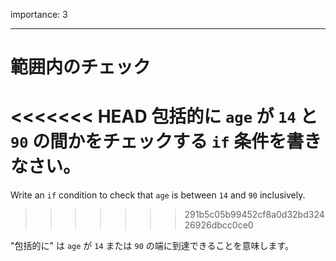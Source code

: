 importance: 3

---

# 範囲内のチェック

<<<<<<< HEAD
包括的に `age` が `14` と `90` の間かをチェックする `if` 条件を書きなさい。
=======
Write an `if` condition to check that `age` is between `14` and `90` inclusively.
>>>>>>> 291b5c05b99452cf8a0d32bd32426926dbcc0ce0

"包括的に" は `age` が `14` または `90` の端に到達できることを意味します。
